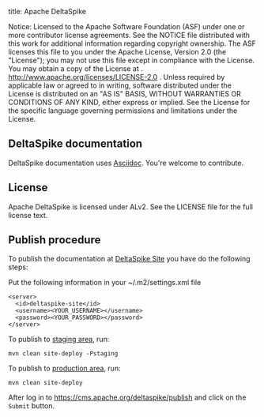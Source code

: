 title: Apache DeltaSpike

Notice:    Licensed to the Apache Software Foundation (ASF) under one
           or more contributor license agreements.  See the NOTICE file
           distributed with this work for additional information
           regarding copyright ownership.  The ASF licenses this file
           to you under the Apache License, Version 2.0 (the
           "License"); you may not use this file except in compliance
           with the License.  You may obtain a copy of the License at
           .
             http://www.apache.org/licenses/LICENSE-2.0
           .
           Unless required by applicable law or agreed to in writing,
           software distributed under the License is distributed on an
           "AS IS" BASIS, WITHOUT WARRANTIES OR CONDITIONS OF ANY
           KIND, either express or implied.  See the License for the
           specific language governing permissions and limitations
           under the License.

DeltaSpike documentation
-------------------------

DeltaSpike documentation uses [Asciidoc](http://www.methods.co.nz/asciidoc/). You're welcome to contribute.

License
-------
Apache DeltaSpike is licensed under ALv2.
See the LICENSE file for the full license text.

Publish procedure
-----------------

To publish the documentation at [DeltaSpike Site](http://deltaspike.apache.org/) you have do the following steps:

Put the following information in your ~/.m2/settings.xml file

    <server>
      <id>deltaspike-site</id>
      <username><YOUR_USERNAME></username>
      <password><YOUR_PASSWORD></password>
    </server>

To publish to [staging area](http://deltaspike.apache.org/staging/documentation), run:

    mvn clean site-deploy -Pstaging

To publish to [production area](http://deltaspike.apache.org/documentation), run:

    mvn clean site-deploy

After log in to <https://cms.apache.org/deltaspike/publish> and click on the `Submit` button.
